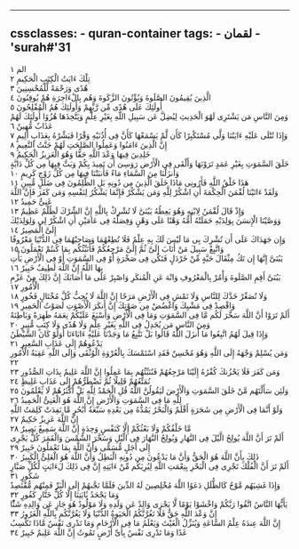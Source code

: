 
---
cssclasses:
    - quran-container
tags:
    - لقمان
    - 'surah#'31
---

الم  ١<br>
تِلْكَ ءَايَتُ الْكِتَبِ الْحَكِيمِ  ٢<br>
هُدًى وَرَحْمَةً لِّلْمُحْسِنِينَ  ٣<br>
الَّذِينَ يُقِيمُونَ الصَّلَوةَ وَيُؤْتُونَ الزَّكَوةَ وَهُم بِالْءَاخِرَةِ هُمْ يُوقِنُونَ  ٤<br>
أُولَئِكَ عَلَى هُدًى مِّن رَّبِّهِمْ وَأُولَئِكَ هُمُ الْمُفْلِحُونَ  ٥<br>
وَمِنَ النَّاسِ مَن يَشْتَرِى لَهْوَ الْحَدِيثِ لِيُضِلَّ عَن سَبِيلِ اللَّهِ بِغَيْرِ عِلْمٍ وَيَتَّخِذَهَا هُزُوًا أُولَئِكَ لَهُمْ عَذَابٌ مُّهِينٌ  ٦<br>
وَإِذَا تُتْلَى عَلَيْهِ ءَايَتُنَا وَلَّى مُسْتَكْبِرًا كَأَن لَّمْ يَسْمَعْهَا كَأَنَّ فِى أُذُنَيْهِ وَقْرًا فَبَشِّرْهُ بِعَذَابٍ أَلِيمٍ  ٧<br>
إِنَّ الَّذِينَ ءَامَنُوا وَعَمِلُوا الصَّلِحَتِ لَهُمْ جَنَّتُ النَّعِيمِ  ٨<br>
خَلِدِينَ فِيهَا وَعْدَ اللَّهِ حَقًّا وَهُوَ الْعَزِيزُ الْحَكِيمُ  ٩<br>
خَلَقَ السَّمَوَتِ بِغَيْرِ عَمَدٍ تَرَوْنَهَا وَأَلْقَى فِى الْأَرْضِ رَوَسِىَ أَن تَمِيدَ بِكُمْ وَبَثَّ فِيهَا مِن كُلِّ دَابَّةٍ وَأَنزَلْنَا مِنَ السَّمَاءِ مَاءً فَأَنبَتْنَا فِيهَا مِن كُلِّ زَوْجٍ كَرِيمٍ  ١۰<br>
هَذَا خَلْقُ اللَّهِ فَأَرُونِى مَاذَا خَلَقَ الَّذِينَ مِن دُونِهِ بَلِ الظَّلِمُونَ فِى ضَلَلٍ مُّبِينٍ  ١١<br>
وَلَقَدْ ءَاتَيْنَا لُقْمَنَ الْحِكْمَةَ أَنِ اشْكُرْ لِلَّهِ وَمَن يَشْكُرْ فَإِنَّمَا يَشْكُرُ لِنَفْسِهِ وَمَن كَفَرَ فَإِنَّ اللَّهَ غَنِىٌّ حَمِيدٌ  ١٢<br>
وَإِذْ قَالَ لُقْمَنُ لِابْنِهِ وَهُوَ يَعِظُهُ يَبُنَىَّ لَا تُشْرِكْ بِاللَّهِ إِنَّ الشِّرْكَ لَظُلْمٌ عَظِيمٌ  ١٣<br>
وَوَصَّيْنَا الْإِنسَنَ بِوَلِدَيْهِ حَمَلَتْهُ أُمُّهُ وَهْنًا عَلَى وَهْنٍ وَفِصَلُهُ فِى عَامَيْنِ أَنِ اشْكُرْ لِى وَلِوَلِدَيْكَ إِلَىَّ الْمَصِيرُ  ١٤<br>
وَإِن جَهَدَاكَ عَلَى أَن تُشْرِكَ بِى مَا لَيْسَ لَكَ بِهِ عِلْمٌ فَلَا تُطِعْهُمَا وَصَاحِبْهُمَا فِى الدُّنْيَا مَعْرُوفًا وَاتَّبِعْ سَبِيلَ مَنْ أَنَابَ إِلَىَّ ثُمَّ إِلَىَّ مَرْجِعُكُمْ فَأُنَبِّئُكُم بِمَا كُنتُمْ تَعْمَلُونَ  ١٥<br>
يَبُنَىَّ إِنَّهَا إِن تَكُ مِثْقَالَ حَبَّةٍ مِّنْ خَرْدَلٍ فَتَكُن فِى صَخْرَةٍ أَوْ فِى السَّمَوَتِ أَوْ فِى الْأَرْضِ يَأْتِ بِهَا اللَّهُ إِنَّ اللَّهَ لَطِيفٌ خَبِيرٌ  ١٦<br>
يَبُنَىَّ أَقِمِ الصَّلَوةَ وَأْمُرْ بِالْمَعْرُوفِ وَانْهَ عَنِ الْمُنكَرِ وَاصْبِرْ عَلَى مَا أَصَابَكَ إِنَّ ذَلِكَ مِنْ عَزْمِ الْأُمُورِ  ١٧<br>
وَلَا تُصَعِّرْ خَدَّكَ لِلنَّاسِ وَلَا تَمْشِ فِى الْأَرْضِ مَرَحًا إِنَّ اللَّهَ لَا يُحِبُّ كُلَّ مُخْتَالٍ فَخُورٍ  ١٨<br>
وَاقْصِدْ فِى مَشْيِكَ وَاغْضُضْ مِن صَوْتِكَ إِنَّ أَنكَرَ الْأَصْوَتِ لَصَوْتُ الْحَمِيرِ  ١٩<br>
أَلَمْ تَرَوْا أَنَّ اللَّهَ سَخَّرَ لَكُم مَّا فِى السَّمَوَتِ وَمَا فِى الْأَرْضِ وَأَسْبَغَ عَلَيْكُمْ نِعَمَهُ ظَهِرَةً وَبَاطِنَةً وَمِنَ النَّاسِ مَن يُجَدِلُ فِى اللَّهِ بِغَيْرِ عِلْمٍ وَلَا هُدًى وَلَا كِتَبٍ مُّنِيرٍ  ٢۰<br>
وَإِذَا قِيلَ لَهُمُ اتَّبِعُوا مَا أَنزَلَ اللَّهُ قَالُوا بَلْ نَتَّبِعُ مَا وَجَدْنَا عَلَيْهِ ءَابَاءَنَا أَوَلَوْ كَانَ الشَّيْطَنُ يَدْعُوهُمْ إِلَى عَذَابِ السَّعِيرِ  ٢١<br>
وَمَن يُسْلِمْ وَجْهَهُ إِلَى اللَّهِ وَهُوَ مُحْسِنٌ فَقَدِ اسْتَمْسَكَ بِالْعُرْوَةِ الْوُثْقَى وَإِلَى اللَّهِ عَقِبَةُ الْأُمُورِ  ٢٢<br>
وَمَن كَفَرَ فَلَا يَحْزُنكَ كُفْرُهُ إِلَيْنَا مَرْجِعُهُمْ فَنُنَبِّئُهُم بِمَا عَمِلُوا إِنَّ اللَّهَ عَلِيمٌ بِذَاتِ الصُّدُورِ  ٢٣<br>
نُمَتِّعُهُمْ قَلِيلًا ثُمَّ نَضْطَرُّهُمْ إِلَى عَذَابٍ غَلِيظٍ  ٢٤<br>
وَلَئِن سَأَلْتَهُم مَّنْ خَلَقَ السَّمَوَتِ وَالْأَرْضَ لَيَقُولُنَّ اللَّهُ قُلِ الْحَمْدُ لِلَّهِ بَلْ أَكْثَرُهُمْ لَا يَعْلَمُونَ  ٢٥<br>
لِلَّهِ مَا فِى السَّمَوَتِ وَالْأَرْضِ إِنَّ اللَّهَ هُوَ الْغَنِىُّ الْحَمِيدُ  ٢٦<br>
وَلَوْ أَنَّمَا فِى الْأَرْضِ مِن شَجَرَةٍ أَقْلَمٌ وَالْبَحْرُ يَمُدُّهُ مِن بَعْدِهِ سَبْعَةُ أَبْحُرٍ مَّا نَفِدَتْ كَلِمَتُ اللَّهِ إِنَّ اللَّهَ عَزِيزٌ حَكِيمٌ  ٢٧<br>
مَّا خَلْقُكُمْ وَلَا بَعْثُكُمْ إِلَّا كَنَفْسٍ وَحِدَةٍ إِنَّ اللَّهَ سَمِيعٌ بَصِيرٌ  ٢٨<br>
أَلَمْ تَرَ أَنَّ اللَّهَ يُولِجُ الَّيْلَ فِى النَّهَارِ وَيُولِجُ النَّهَارَ فِى الَّيْلِ وَسَخَّرَ الشَّمْسَ وَالْقَمَرَ كُلٌّ يَجْرِى إِلَى أَجَلٍ مُّسَمًّى وَأَنَّ اللَّهَ بِمَا تَعْمَلُونَ خَبِيرٌ  ٢٩<br>
ذَلِكَ بِأَنَّ اللَّهَ هُوَ الْحَقُّ وَأَنَّ مَا يَدْعُونَ مِن دُونِهِ الْبَطِلُ وَأَنَّ اللَّهَ هُوَ الْعَلِىُّ الْكَبِيرُ  ٣۰<br>
أَلَمْ تَرَ أَنَّ الْفُلْكَ تَجْرِى فِى الْبَحْرِ بِنِعْمَتِ اللَّهِ لِيُرِيَكُم مِّنْ ءَايَتِهِ إِنَّ فِى ذَلِكَ لَءَايَتٍ لِّكُلِّ صَبَّارٍ شَكُورٍ  ٣١<br>
وَإِذَا غَشِيَهُم مَّوْجٌ كَالظُّلَلِ دَعَوُا اللَّهَ مُخْلِصِينَ لَهُ الدِّينَ فَلَمَّا نَجَّىهُمْ إِلَى الْبَرِّ فَمِنْهُم مُّقْتَصِدٌ وَمَا يَجْحَدُ بَِٔايَتِنَا إِلَّا كُلُّ خَتَّارٍ كَفُورٍ  ٣٢<br>
يَأَيُّهَا النَّاسُ اتَّقُوا رَبَّكُمْ وَاخْشَوْا يَوْمًا لَّا يَجْزِى وَالِدٌ عَن وَلَدِهِ وَلَا مَوْلُودٌ هُوَ جَازٍ عَن وَالِدِهِ شَئًْا إِنَّ وَعْدَ اللَّهِ حَقٌّ فَلَا تَغُرَّنَّكُمُ الْحَيَوةُ الدُّنْيَا وَلَا يَغُرَّنَّكُم بِاللَّهِ الْغَرُورُ  ٣٣<br>
إِنَّ اللَّهَ عِندَهُ عِلْمُ السَّاعَةِ وَيُنَزِّلُ الْغَيْثَ وَيَعْلَمُ مَا فِى الْأَرْحَامِ وَمَا تَدْرِى نَفْسٌ مَّاذَا تَكْسِبُ غَدًا وَمَا تَدْرِى نَفْسٌ بِأَىِّ أَرْضٍ تَمُوتُ إِنَّ اللَّهَ عَلِيمٌ خَبِيرٌ  ٣٤<br>
